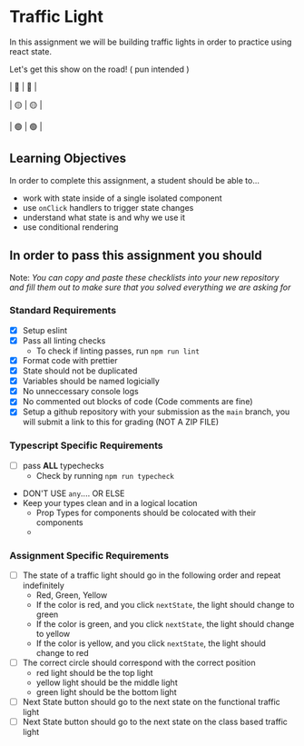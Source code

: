 # Traffic Light

In this assignment we will be building traffic lights in order to practice using react state.

Let's get this show on the road! ( pun intended )

| 🔴 | 🔴 |

| 🟡 | 🟡 |

| 🟢 | 🟢 |

## Learning Objectives

In order to complete this assignment, a student should be able to...

- work with state inside of a single isolated component
- use `onClick` handlers to trigger state changes
- understand what state is and why we use it
- use conditional rendering

## In order to pass this assignment you should

Note:
_You can copy and paste these checklists into your new repository and fill them out to make sure that you solved everything we are asking for_

### Standard Requirements

- [x] Setup eslint
- [x] Pass all linting checks
  - To check if linting passes, run `npm run lint`
- [x] Format code with prettier
- [x] State should not be duplicated
- [x] Variables should be named logicially
- [x] No unneccessary console logs
- [x] No commented out blocks of code (Code comments are fine)
- [x] Setup a github repository with your submission as the `main` branch, you will submit a link to this for grading (NOT A ZIP FILE)

### Typescript Specific Requirements

- [ ] pass **ALL** typechecks
  - Check by running `npm run typecheck`
- DON'T USE `any`.... OR ELSE
- Keep your types clean and in a logical location
  - Prop Types for components should be colocated with their components
  -

### Assignment Specific Requirements

- [ ] The state of a traffic light should go in the following order and repeat indefinitely
  - Red, Green, Yellow
  - If the color is red, and you click `nextState`, the light should change to green
  - If the color is green, and you click `nextState`, the light should change to yellow
  - If the color is yellow, and you click `nextState`, the light should change to red
- [ ] The correct circle should correspond with the correct position
  - red light should be the top light
  - yellow light should be the middle light
  - green light should be the bottom light
- [ ] Next State button should go to the next state on the functional traffic light
- [ ] Next State button should go to the next state on the class based traffic light
